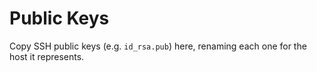 # Public Keys

Copy SSH public keys (e.g. `id_rsa.pub`) here, renaming each one for the host it represents. 
